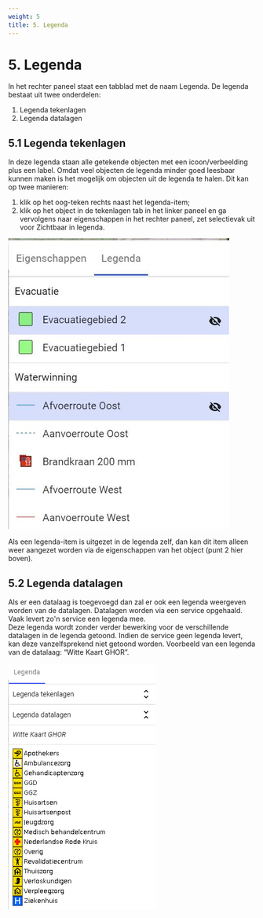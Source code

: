 ```yaml
---
weight: 5
title: 5. Legenda
---
```


# 5. Legenda

In het rechter paneel staat een tabblad met de naam Legenda. De legenda bestaat uit twee 
onderdelen: 

1. Legenda tekenlagen 
2. Legenda datalagen  
 
## 5.1  Legenda tekenlagen 
In deze legenda staan alle getekende objecten met 
een icoon/verbeelding plus een label. Omdat veel 
objecten de legenda minder goed leesbaar kunnen 
maken is het mogelijk om objecten uit de legenda te 
halen. Dit kan op twee manieren:

1. klik op het oog-teken rechts naast het legenda-item; 
2. klik op het object in de tekenlagen tab in het 
linker paneel en ga vervolgens naar eigenschappen in het rechter paneel, zet selectievak uit voor Zichtbaar in legenda. 

![](images/lcms-plot-handleiding-33_2.jpg)

Als een legenda-item is uitgezet in de legenda zelf, 
dan kan dit item alleen weer aangezet worden via de 
eigenschappen van het object (punt 2 hier boven). 
 
## 5.2 Legenda datalagen 

Als er een datalaag is toegevoegd dan zal er ook een 
legenda weergeven worden van de datalagen. Datalagen 
worden via een service opgehaald. Vaak levert zo'n service 
een legenda mee.  
Deze legenda wordt zonder verder bewerking voor de 
verschillende datalagen in de legenda getoond. Indien de 
service geen legenda levert, kan deze vanzelfsprekend niet 
getoond worden. 
Voorbeeld van een legenda van de datalaag: “Witte Kaart 
GHOR”.

![](images/lcms-plot-handleiding-33_3.png)